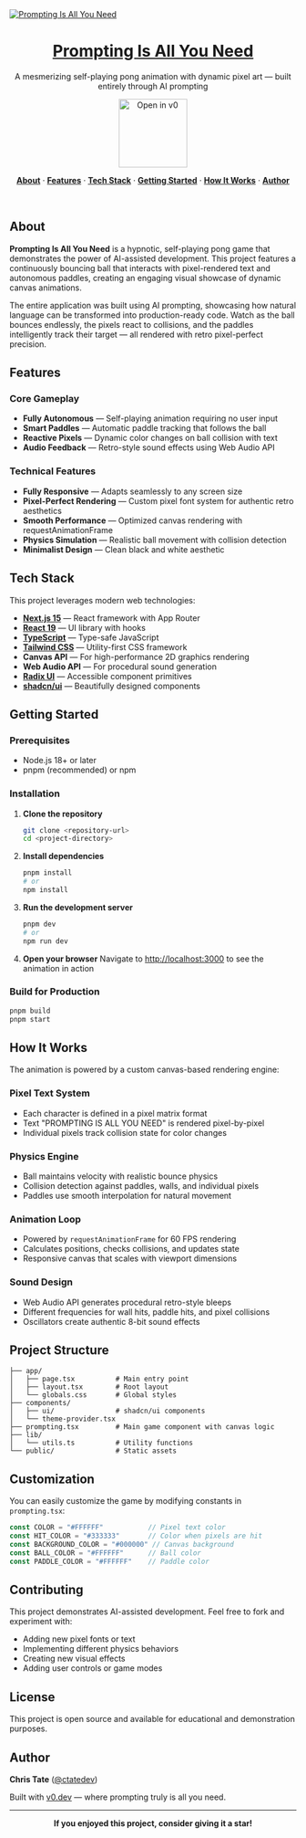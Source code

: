 <a href="https://v0.dev/community/prompting-is-all-you-need-tokU2y8gQ4D">
  <img alt="Prompting Is All You Need" src="https://hebbkx1anhila5yf.public.blob.vercel-storage.com/prompting.jpg-wiD8pePizmHSTO1VERzYJixbI9WIX3.jpeg">
  <h1 align="center">Prompting Is All You Need</h1>
</a>

<p align="center">
  A mesmerizing self-playing pong animation with dynamic pixel art — built entirely through AI prompting
</p>

<p align="center">
  <a href="https://v0.dev/community/prompting-is-all-you-need-tokU2y8gQ4D">
    <img src="https://hebbkx1anhila5yf.public.blob.vercel-storage.com/open-in-v0-button-ZKuXSWof756tbZD6vq9OV8Xq5pZS66.svg" alt="Open in v0" width="120" />
  </a>
</p>

<p align="center">
  <a href="#-about"><strong>About</strong></a> ·
  <a href="#-features"><strong>Features</strong></a> ·
  <a href="#-tech-stack"><strong>Tech Stack</strong></a> ·
  <a href="#-getting-started"><strong>Getting Started</strong></a> ·
  <a href="#-how-it-works"><strong>How It Works</strong></a> ·
  <a href="#-author"><strong>Author</strong></a>
</p>

<br/>

## About

**Prompting Is All You Need** is a hypnotic, self-playing pong game that demonstrates the power of AI-assisted development. This project features a continuously bouncing ball that interacts with pixel-rendered text and autonomous paddles, creating an engaging visual showcase of dynamic canvas animations.

The entire application was built using AI prompting, showcasing how natural language can be transformed into production-ready code. Watch as the ball bounces endlessly, the pixels react to collisions, and the paddles intelligently track their target — all rendered with retro pixel-perfect precision.

## Features

### Core Gameplay
- **Fully Autonomous** — Self-playing animation requiring no user input
- **Smart Paddles** — Automatic paddle tracking that follows the ball
- **Reactive Pixels** — Dynamic color changes on ball collision with text
- **Audio Feedback** — Retro-style sound effects using Web Audio API

### Technical Features
- **Fully Responsive** — Adapts seamlessly to any screen size
- **Pixel-Perfect Rendering** — Custom pixel font system for authentic retro aesthetics
- **Smooth Performance** — Optimized canvas rendering with requestAnimationFrame
- **Physics Simulation** — Realistic ball movement with collision detection
- **Minimalist Design** — Clean black and white aesthetic

## Tech Stack

This project leverages modern web technologies:

- **[Next.js 15](https://nextjs.org/)** — React framework with App Router
- **[React 19](https://react.dev/)** — UI library with hooks
- **[TypeScript](https://www.typescriptlang.org/)** — Type-safe JavaScript
- **[Tailwind CSS](https://tailwindcss.com/)** — Utility-first CSS framework
- **Canvas API** — For high-performance 2D graphics rendering
- **Web Audio API** — For procedural sound generation
- **[Radix UI](https://www.radix-ui.com/)** — Accessible component primitives
- **[shadcn/ui](https://ui.shadcn.com/)** — Beautifully designed components

## Getting Started

### Prerequisites

- Node.js 18+ or later
- pnpm (recommended) or npm

### Installation

1. **Clone the repository**
   ```bash
   git clone <repository-url>
   cd <project-directory>
   ```

2. **Install dependencies**
   ```bash
   pnpm install
   # or
   npm install
   ```

3. **Run the development server**
   ```bash
   pnpm dev
   # or
   npm run dev
   ```

4. **Open your browser**
   Navigate to [http://localhost:3000](http://localhost:3000) to see the animation in action

### Build for Production

```bash
pnpm build
pnpm start
```

## How It Works

The animation is powered by a custom canvas-based rendering engine:

### Pixel Text System
- Each character is defined in a pixel matrix format
- Text "PROMPTING IS ALL YOU NEED" is rendered pixel-by-pixel
- Individual pixels track collision state for color changes

### Physics Engine
- Ball maintains velocity with realistic bounce physics
- Collision detection against paddles, walls, and individual pixels
- Paddles use smooth interpolation for natural movement

### Animation Loop
- Powered by `requestAnimationFrame` for 60 FPS rendering
- Calculates positions, checks collisions, and updates state
- Responsive canvas that scales with viewport dimensions

### Sound Design
- Web Audio API generates procedural retro-style bleeps
- Different frequencies for wall hits, paddle hits, and pixel collisions
- Oscillators create authentic 8-bit sound effects

## Project Structure

```
├── app/
│   ├── page.tsx          # Main entry point
│   ├── layout.tsx        # Root layout
│   └── globals.css       # Global styles
├── components/
│   ├── ui/               # shadcn/ui components
│   └── theme-provider.tsx
├── prompting.tsx         # Main game component with canvas logic
├── lib/
│   └── utils.ts          # Utility functions
└── public/               # Static assets
```

## Customization

You can easily customize the game by modifying constants in `prompting.tsx`:

```typescript
const COLOR = "#FFFFFF"           // Pixel text color
const HIT_COLOR = "#333333"       // Color when pixels are hit
const BACKGROUND_COLOR = "#000000" // Canvas background
const BALL_COLOR = "#FFFFFF"      // Ball color
const PADDLE_COLOR = "#FFFFFF"    // Paddle color
```

## Contributing

This project demonstrates AI-assisted development. Feel free to fork and experiment with:
- Adding new pixel fonts or text
- Implementing different physics behaviors
- Creating new visual effects
- Adding user controls or game modes

## License

This project is open source and available for educational and demonstration purposes.

## Author

**Chris Tate** ([@ctatedev](https://x.com/ctatedev))

Built with [v0.dev](https://v0.dev/) — where prompting truly is all you need.

---

<p align="center">
  <strong>If you enjoyed this project, consider giving it a star!</strong>
</p>
